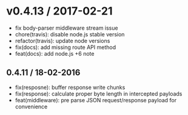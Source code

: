 
v0.4.13 / 2017-02-21
====================

  * fix body-parser middleware stream issue
  * chore(travis): disable node.js stable version
  * refactor(travis): update node versions
  * fix(docs): add missing route API method
  * feat(docs): add node.js +6 note

## 0.4.11 / 18-02-2016

- fix(resposne): buffer response write chunks
- fix(response): calculate proper byte length in intercepted payloads
- feat(middleware): pre parse JSON request/response payload for convenience
